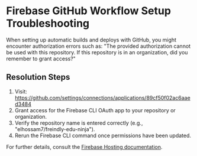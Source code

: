 # Firebase GitHub Workflow Setup Troubleshooting

When setting up automatic builds and deploys with GitHub, you might encounter authorization errors such as:
"The provided authorization cannot be used with this repository. If this repository is in an organization, did you remember to grant access?"

## Resolution Steps

1. Visit: https://github.com/settings/connections/applications/89cf50f02ac6aaed3484
2. Grant access for the Firebase CLI OAuth app to your repository or organization.
3. Verify the repository name is entered correctly (e.g., "elhossam7/freindly-edu-ninja").
4. Rerun the Firebase CLI command once permissions have been updated.

For further details, consult the [Firebase Hosting documentation](https://firebase.google.com/docs/hosting).
